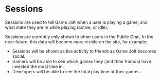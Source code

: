# Sessions

Sessions are used to tell Game Jolt when a user is playing a game, and what state they are in while playing (active, or idle).

Sessions are currently only shown to other users in the Public Chat. In the near future, this data will become more visible on the site, for example:

- Sessions will be shown as live activity to friends as Game Jolt becomes social.
- Gamers will be able to see which games they (and their friends) have invested the most time in.
- Developers will be able to see the total play time of their games.